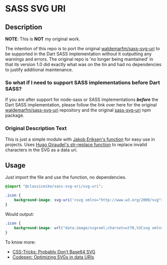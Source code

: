 # SASS SVG URI

## Description
**NOTE**: This is **NOT** my original work. 

The intention of this repo is to port the original [waldemarfm/sass-svg-uri](https://github.com/waldemarfm/sass-svg-uri) to be supported in the Dart SASS implementation without it outputting any warnings and errors. The original repo is 'no longer being maintained' in that its version 1.0 did exactly what was on the tin and had no dependencies to justify additional maintenance.

### So what if I need to support SASS implementations before Dart SASS?
If you are after support for node-sass or SASS implementations **_before_** the Dart SASS implementation, please follow the link over here for the original [waldemarfm/sass-svg-uri](https://github.com/waldemarfm/sass-svg-uri) repository and the original [sass-svg-uri](https://www.npmjs.com/package/sass-svg-uri) npm package.

### Original Description Text
This is just a simple module with [Jakob Eriksen's function](http://codepen.io/jakob-e/pen/doMoML) for easy use in projects. Uses [Hugo Giraudel's str-replace function](http://sassmeister.com/gist/1b4f2da5527830088e4d) to replace invalid characters in the SVG as a data uri.

## Usage

Just import the file and use the function, no dependencies.

```scss
@import "@classicmike/sass-svg-uri/svg-uri";

.icon {
    background-image: svg-uri('<svg xmlns="http://www.w3.org/2000/svg"> ... </svg>');
}
```

Would output:

```css
.icon {
    background-image: url("data:image/svg+xml;charset=utf8,%3Csvg xmlns='http://www.w3.org/2000/svg'%3E% ... %3C/svg%3E");
}
```

To know more:

* [CSS-Tricks: Probably Don’t Base64 SVG](https://css-tricks.com/probably-dont-base64-svg/)
* [Codepen: Optimizing SVGs in data URIs](http://codepen.io/Tigt/post/optimizing-svgs-in-data-uris)

